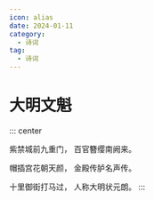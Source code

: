 ```yaml
---
icon: alias
date: 2024-01-11
category:
  - 诗词
tag:
  - 诗词
---
```


# 大明文魁

<!-- more -->


::: center

紫禁城前九重门， 百官簪缨南阙来。

帽插宫花朝天颜， 金殿传胪名声传。

十里御街打马过， 人称大明状元朗。
:::